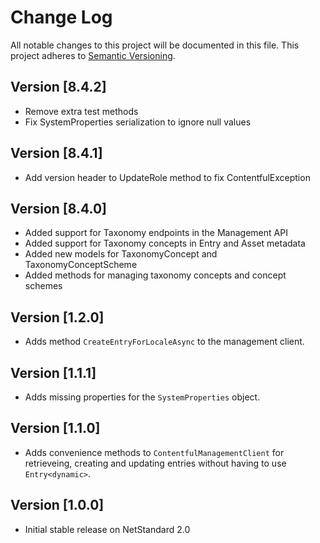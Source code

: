 # Change Log

All notable changes to this project will be documented in this file.
This project adheres to [Semantic Versioning](http://semver.org/).

## Version [8.4.2]
- Remove extra test methods
- Fix SystemProperties serialization to ignore null values

## Version [8.4.1]

- Add version header to UpdateRole method to fix ContentfulException

## Version [8.4.0]

- Added support for Taxonomy endpoints in the Management API
- Added support for Taxonomy concepts in Entry and Asset metadata
- Added new models for TaxonomyConcept and TaxonomyConceptScheme
- Added methods for managing taxonomy concepts and concept schemes

## Version [1.2.0]

- Adds method `CreateEntryForLocaleAsync` to the management client.

## Version [1.1.1]

- Adds missing properties for the `SystemProperties` object.

## Version [1.1.0]

- Adds convenience methods to `ContentfulManagementClient` for retrieveing, creating and updating entries without having to use `Entry<dynamic>`.

## Version [1.0.0]

- Initial stable release on NetStandard 2.0
